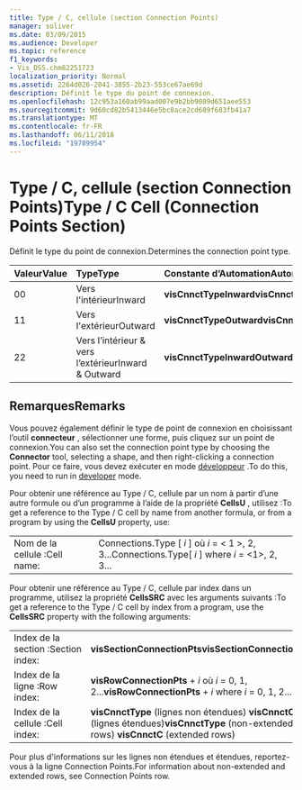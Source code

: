 ```yaml
---
title: Type / C, cellule (section Connection Points)
manager: soliver
ms.date: 03/09/2015
ms.audience: Developer
ms.topic: reference
f1_keywords:
- Vis_DSS.chm82251723
localization_priority: Normal
ms.assetid: 2264d026-2041-3855-2b23-553ce67ae69d
description: Définit le type du point de connexion.
ms.openlocfilehash: 12c953a160ab99aad007e9b2bb9089d651aee553
ms.sourcegitcommit: 9d60cd82b5413446e5bc8ace2cd689f683fb41a7
ms.translationtype: MT
ms.contentlocale: fr-FR
ms.lasthandoff: 06/11/2018
ms.locfileid: "19789954"
---
```

# <a name="type--c-cell-connection-points-section"></a><span data-ttu-id="038d1-103">Type / C, cellule (section Connection Points)</span><span class="sxs-lookup"><span data-stu-id="038d1-103">Type / C Cell (Connection Points Section)</span></span>

<span data-ttu-id="038d1-104">Définit le type du point de connexion.</span><span class="sxs-lookup"><span data-stu-id="038d1-104">Determines the connection point type.</span></span>
  
|<span data-ttu-id="038d1-105">**Valeur**</span><span class="sxs-lookup"><span data-stu-id="038d1-105">**Value**</span></span>|<span data-ttu-id="038d1-106">**Type**</span><span class="sxs-lookup"><span data-stu-id="038d1-106">**Type**</span></span>|<span data-ttu-id="038d1-107">**Constante d’Automation**</span><span class="sxs-lookup"><span data-stu-id="038d1-107">**Automation constant**</span></span>|
|:-----|:-----|:-----|
|<span data-ttu-id="038d1-108">0</span><span class="sxs-lookup"><span data-stu-id="038d1-108">0</span></span>  <br/> |<span data-ttu-id="038d1-109">Vers l'intérieur</span><span class="sxs-lookup"><span data-stu-id="038d1-109">Inward</span></span>  <br/> |<span data-ttu-id="038d1-110">**visCnnctTypeInward**</span><span class="sxs-lookup"><span data-stu-id="038d1-110">**visCnnctTypeInward**</span></span> <br/> |
|<span data-ttu-id="038d1-111">1</span><span class="sxs-lookup"><span data-stu-id="038d1-111">1</span></span>  <br/> |<span data-ttu-id="038d1-112">Vers l'extérieur</span><span class="sxs-lookup"><span data-stu-id="038d1-112">Outward</span></span>  <br/> |<span data-ttu-id="038d1-113">**visCnnctTypeOutward**</span><span class="sxs-lookup"><span data-stu-id="038d1-113">**visCnnctTypeOutward**</span></span> <br/> |
|<span data-ttu-id="038d1-114">2</span><span class="sxs-lookup"><span data-stu-id="038d1-114">2</span></span>  <br/> |<span data-ttu-id="038d1-115">Vers l’intérieur &amp; vers l’extérieur</span><span class="sxs-lookup"><span data-stu-id="038d1-115">Inward &amp; Outward</span></span>  <br/> |<span data-ttu-id="038d1-116">**visCnnctTypeInwardOutward**</span><span class="sxs-lookup"><span data-stu-id="038d1-116">**visCnnctTypeInwardOutward**</span></span> <br/> |
   
## <a name="remarks"></a><span data-ttu-id="038d1-117">Remarques</span><span class="sxs-lookup"><span data-stu-id="038d1-117">Remarks</span></span>

<span data-ttu-id="038d1-118">Vous pouvez également définir le type de point de connexion en choisissant l’outil **connecteur** , sélectionner une forme, puis cliquez sur un point de connexion.</span><span class="sxs-lookup"><span data-stu-id="038d1-118">You can also set the connection point type by choosing the **Connector** tool, selecting a shape, and then right-clicking a connection point.</span></span> <span data-ttu-id="038d1-119">Pour ce faire, vous devez exécuter en mode [développeur](run-in-developer-mode-display-the-developer-tab.md) .</span><span class="sxs-lookup"><span data-stu-id="038d1-119">To do this, you need to run in [developer](run-in-developer-mode-display-the-developer-tab.md) mode.</span></span> 
  
<span data-ttu-id="038d1-120">Pour obtenir une référence au Type / C, cellule par un nom à partir d’une autre formule ou d’un programme à l’aide de la propriété **CellsU** , utilisez :</span><span class="sxs-lookup"><span data-stu-id="038d1-120">To get a reference to the Type / C cell by name from another formula, or from a program by using the **CellsU** property, use:</span></span> 
  
|||
|:-----|:-----|
|<span data-ttu-id="038d1-121">Nom de la cellule :</span><span class="sxs-lookup"><span data-stu-id="038d1-121">Cell name:</span></span>  <br/> |<span data-ttu-id="038d1-122">Connections.Type [ *i* ] où *i* = < 1 >, 2, 3...</span><span class="sxs-lookup"><span data-stu-id="038d1-122">Connections.Type[  *i*  ]            where  *i*  = <1>, 2, 3...</span></span>  <br/> |
   
<span data-ttu-id="038d1-123">Pour obtenir une référence au Type / C, cellule par index dans un programme, utilisez la propriété **CellsSRC** avec les arguments suivants :</span><span class="sxs-lookup"><span data-stu-id="038d1-123">To get a reference to the Type / C cell by index from a program, use the **CellsSRC** property with the following arguments:</span></span> 
  
|||
|:-----|:-----|
|<span data-ttu-id="038d1-124">Index de la section :</span><span class="sxs-lookup"><span data-stu-id="038d1-124">Section index:</span></span>  <br/> |<span data-ttu-id="038d1-125">**visSectionConnectionPts**</span><span class="sxs-lookup"><span data-stu-id="038d1-125">**visSectionConnectionPts**</span></span> <br/> |
|<span data-ttu-id="038d1-126">Index de la ligne :</span><span class="sxs-lookup"><span data-stu-id="038d1-126">Row index:</span></span>  <br/> |<span data-ttu-id="038d1-127">**visRowConnectionPts** +  *i* où *i* = 0, 1, 2...</span><span class="sxs-lookup"><span data-stu-id="038d1-127">**visRowConnectionPts** +  *i*  where  *i*  = 0, 1, 2...</span></span>  <br/> |
|<span data-ttu-id="038d1-128">Index de la cellule :</span><span class="sxs-lookup"><span data-stu-id="038d1-128">Cell index:</span></span>  <br/> |<span data-ttu-id="038d1-129">**visCnnctType** (lignes non étendues) **visCnnctC** (lignes étendues)</span><span class="sxs-lookup"><span data-stu-id="038d1-129">**visCnnctType** (non-extended rows) **visCnnctC** (extended rows)</span></span>  <br/> |
   
<span data-ttu-id="038d1-130">Pour plus d'informations sur les lignes non étendues et étendues, reportez-vous à la ligne Connection Points.</span><span class="sxs-lookup"><span data-stu-id="038d1-130">For information about non-extended and extended rows, see Connection Points row.</span></span>
  

